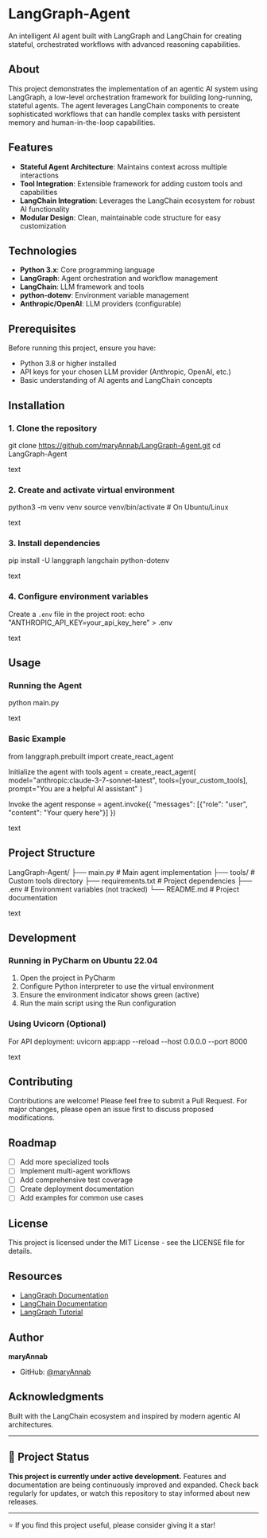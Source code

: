 # LangGraph-Agent

An intelligent AI agent built with LangGraph and LangChain for creating stateful, orchestrated workflows with advanced reasoning capabilities.

## About

This project demonstrates the implementation of an agentic AI system using LangGraph, a low-level orchestration framework for building long-running, stateful agents. The agent leverages LangChain components to create sophisticated workflows that can handle complex tasks with persistent memory and human-in-the-loop capabilities.

## Features

- **Stateful Agent Architecture**: Maintains context across multiple interactions
- **Tool Integration**: Extensible framework for adding custom tools and capabilities
- **LangChain Integration**: Leverages the LangChain ecosystem for robust AI functionality
- **Modular Design**: Clean, maintainable code structure for easy customization

## Technologies

- **Python 3.x**: Core programming language
- **LangGraph**: Agent orchestration and workflow management
- **LangChain**: LLM framework and tools
- **python-dotenv**: Environment variable management
- **Anthropic/OpenAI**: LLM providers (configurable)

## Prerequisites

Before running this project, ensure you have:

- Python 3.8 or higher installed
- API keys for your chosen LLM provider (Anthropic, OpenAI, etc.)
- Basic understanding of AI agents and LangChain concepts

## Installation

### 1. Clone the repository
git clone https://github.com/maryAnnab/LangGraph-Agent.git
cd LangGraph-Agent

text

### 2. Create and activate virtual environment
python3 -m venv venv
source venv/bin/activate # On Ubuntu/Linux

text

### 3. Install dependencies
pip install -U langgraph langchain python-dotenv

text

### 4. Configure environment variables
Create a `.env` file in the project root:
echo "ANTHROPIC_API_KEY=your_api_key_here" > .env

text

## Usage

### Running the Agent

python main.py

text

### Basic Example

from langgraph.prebuilt import create_react_agent

Initialize the agent with tools
agent = create_react_agent(
model="anthropic:claude-3-7-sonnet-latest",
tools=[your_custom_tools],
prompt="You are a helpful AI assistant"
)

Invoke the agent
response = agent.invoke({
"messages": [{"role": "user", "content": "Your query here"}]
})

text

## Project Structure

LangGraph-Agent/
├── main.py # Main agent implementation
├── tools/ # Custom tools directory
├── requirements.txt # Project dependencies
├── .env # Environment variables (not tracked)
└── README.md # Project documentation

text

## Development

### Running in PyCharm on Ubuntu 22.04

1. Open the project in PyCharm
2. Configure Python interpreter to use the virtual environment
3. Ensure the environment indicator shows green (active)
4. Run the main script using the Run configuration

### Using Uvicorn (Optional)

For API deployment:
uvicorn app:app --reload --host 0.0.0.0 --port 8000

text

## Contributing

Contributions are welcome! Please feel free to submit a Pull Request. For major changes, please open an issue first to discuss proposed modifications.

## Roadmap

- [ ] Add more specialized tools
- [ ] Implement multi-agent workflows
- [ ] Add comprehensive test coverage
- [ ] Create deployment documentation
- [ ] Add examples for common use cases

## License

This project is licensed under the MIT License - see the LICENSE file for details.

## Resources

- [LangGraph Documentation](https://langchain-ai.github.io/langgraph/)
- [LangChain Documentation](https://python.langchain.com/)
- [LangGraph Tutorial](https://github.com/langchain-ai/langgraph)

## Author

**maryAnnab**
- GitHub: [@maryAnnab](https://github.com/maryAnnab)

## Acknowledgments

Built with the LangChain ecosystem and inspired by modern agentic AI architectures.

---

## 🚧 Project Status

**This project is currently under active development.** Features and documentation are being continuously improved and expanded. Check back regularly for updates, or watch this repository to stay informed about new releases.

---

⭐ If you find this project useful, please consider giving it a star!
